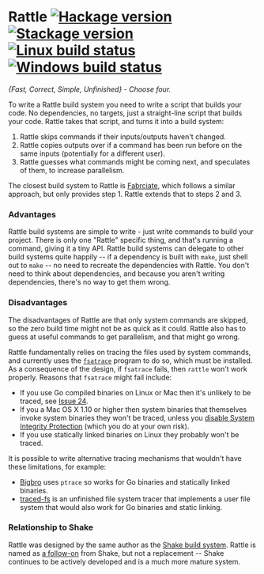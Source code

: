 # Rattle [![Hackage version](https://img.shields.io/hackage/v/rattle.svg?label=Hackage)](https://hackage.haskell.org/package/rattle) [![Stackage version](https://www.stackage.org/package/rattle/badge/nightly?label=Stackage)](https://www.stackage.org/package/rattle) [![Linux build status](https://img.shields.io/travis/ndmitchell/rattle/master.svg?label=Linux%20build)](https://travis-ci.org/ndmitchell/rattle) [![Windows build status](https://img.shields.io/appveyor/ci/ndmitchell/rattle/master.svg?label=Windows%20build)](https://ci.appveyor.com/project/ndmitchell/rattle)

_{Fast, Correct, Simple, Unfinished} - Choose four._

To write a Rattle build system you need to write a script that builds your code. No dependencies, no targets, just a straight-line script that builds your code. Rattle takes that script, and turns it into a build system:

1. Rattle skips commands if their inputs/outputs haven't changed.
2. Rattle copies outputs over if a command has been run before on the same inputs (potentially for a different user).
3. Rattle guesses what commands might be coming next, and speculates of them, to increase parallelism.

The closest build system to Rattle is [Fabrciate](https://github.com/brushtechnology/fabricate), which follows a similar approach, but only provides step 1. Rattle extends that to steps 2 and 3.

### Advantages

Rattle build systems are simple to write - just write commands to build your project. There is only one "Rattle" specific thing, and that's running a command, giving it a tiny API. Rattle build systems can delegate to other build systems quite happily -- if a dependency is built with `make`, just shell out to `make` -- no need to recreate the dependencies with Rattle. You don't need to think about dependencies, and because you aren't writing dependencies, there's no way to get them wrong.

### Disadvantages

The disadvantages of Rattle are that only system commands are skipped, so the zero build time might not be as quick as it could. Rattle also has to guess at useful commands to get parallelism, and that might go wrong.

Rattle fundamentally relies on tracing the files used by system commands, and currently uses the [`fsatrace`](https://github.com/jacereda/fsatrace) program to do so, which must be installed. As a consequence of the design, if `fsatrace` fails, then `rattle` won't work properly. Reasons that `fsatrace` might fail include:

* If you use Go compiled binaries on Linux or Mac then it's unlikely to be traced, see [Issue 24](https://github.com/jacereda/fsatrace/issues/24).
* If you a Mac OS X 1.10 or higher then system binaries that themselves invoke system binaries they won't be traced, unless you [disable System Integrity Protection](https://developer.apple.com/library/content/documentation/Security/Conceptual/System_Integrity_Protection_Guide/ConfiguringSystemIntegrityProtection/ConfiguringSystemIntegrityProtection.html) (which you do at your own risk).
* If you use statically linked binaries on Linux they probably won't be traced.

It is possible to write alternative tracing mechanisms that wouldn't have these limitations, for example:

* [Bigbro](https://github.com/droundy/bigbro/) uses `ptrace` so works for Go binaries and statically linked binaries.
* [traced-fs](https://github.com/jacereda/traced-fs) is an unfinished file system tracer that implements a user file system that would also work for Go binaries and static linking.

### Relationship to Shake

Rattle was designed by the same author as the [Shake build system](https://shakebuild.com/). Rattle is named as [a follow-on](https://en.wikipedia.org/wiki/Shake,_Rattle_and_Roll) from Shake, but not a replacement -- Shake continues to be actively developed and is a much more mature system.
